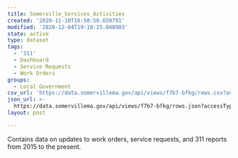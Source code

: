 ```yaml
---
title: Somerville_Services_Activities
created: '2020-11-10T16:58:50.659791'
modified: '2020-12-04T19:18:25.048903'
state: active
type: dataset
tags:
  - '311'
  - Dashboard
  - Service Requests
  - Work Orders
groups:
  - Local Government
csv_url: 'https://data.somervillema.gov/api/views/f7b7-bfkg/rows.csv?accessType=DOWNLOAD'
json_url: >-
  https://data.somervillema.gov/api/views/f7b7-bfkg/rows.json?accessType=DOWNLOAD
layout: post

---
```

Contains data on updates to work orders, service requests, and 311 reports from 2015 to the present.
